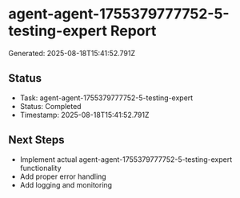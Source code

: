 # agent-agent-1755379777752-5-testing-expert Report

Generated: 2025-08-18T15:41:52.791Z

## Status
- Task: agent-agent-1755379777752-5-testing-expert
- Status: Completed
- Timestamp: 2025-08-18T15:41:52.791Z

## Next Steps
- Implement actual agent-agent-1755379777752-5-testing-expert functionality
- Add proper error handling
- Add logging and monitoring

